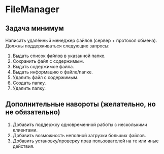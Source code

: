 # FileManager

## Задача минимум

Написать удалённый менеджер файлов (сервер + протокол обмена).
Должны поддерживаться следующие запросы:

1. Выдать список файлов в указанной папке.
2. Сохранить файл с содержимым.
3. Выдать содержимое файла.
4. Выдать информацию о файле/папке.
5. Удалить файл с содержимым.
4. Создать папку.
5. Удалить папку.

## Дополнительные навороты (желательно, но не обязательно)

1. Добавить поддержку одновременной работы с несколькими клиентами.
2. Добавить возможность неполной загрузки больших файлов.
3. Добавить установку/проверку прав пользователей на те или иные действия.
